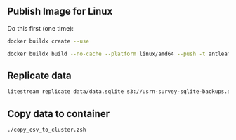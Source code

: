 ## Publish Image for Linux
Do this first (one time):
```bash
docker buildx create --use
```

```bash
docker buildx build --no-cache --platform linux/amd64 --push -t antleaf/usrn_discovery_survey:0.3 .
```

## Replicate data
```bash
litestream replicate data/data.sqlite s3://usrn-survey-sqlite-backups.eu-central-1.linodeobjects.com/_litestream_replicant
```


## Copy data to container
```bash
./copy_csv_to_cluster.zsh
```

